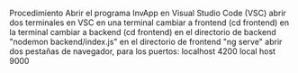 Procedimiento
Abrir el programa InvApp en Visual Studio Code (VSC)
abrir dos terminales en VSC
en una terminal cambiar a frontend (cd frontend)
en la  terminal cambiar a backend (cd frontend)
en el directorio de backend "nodemon backend/index.js"
en el directorio de frontend "ng serve"
abrir dos pestañas de navegador, para los puertos: 
localhost 4200
local host 9000
